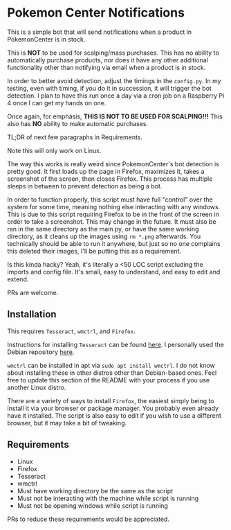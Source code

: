 # Pokemon Center Notifications
This is a simple bot that will send notifications when a product in PokemonCenter is in stock.

This is **NOT** to be used for scalping/mass purchases. This has no ability to automatically purchase products, nor does it have any other additional functionality other than notifying via email when a product is in stock.

In order to better avoid detection, adjust the timings in the `config.py`. In my testing, even with timing, if you do it in succession, it will trigger the bot detection. I plan to have this run once a day via a cron job on a Raspberry Pi 4 once I can get my hands on one.

Once again, for emphasis, **THIS IS NOT TO BE USED FOR SCALPING!!!** This also has **NO** ability to make automatic purchases.

TL;DR of next few paragraphs in Requirements.

Note this will only work on Linux.

The way this works is really weird since PokemonCenter's bot detection is pretty good. It first loads up the page in Firefox, maximizes it, takes a screenshot of the screen, then closes Firefox. This process has multiple sleeps in between to prevent detection as being a bot.

In order to function properly, this script must have full "control" over the system for some time, meaning nothing else interacting with any windows. This is due to this script requiring Firefox to be in the front of the screen in order to take a screenshot. This may change in the future. It must also be ran in the same directory as the main.py, or have the same working directory, as it cleans up the images using `rm *.png` afterwards. You technically should be able to run it anywhere, but just so no one complains this deleted their images, I'll be putting this as a requirement.

Is this kinda hacky? Yeah, it's literally a <50 LOC script excluding the imports and config file. It's small, easy to understand, and easy to edit and extend.

PRs are welcome.

## Installation
This requires `Tesseract`, `wmctrl`, and `Firefox`.

Instructions for installing `Tesseract` can be found [here](https://github.com/tesseract-ocr/tesseract#installing-tesseract). I personally used the Debian repository [here](https://notesalexp.org/tesseract-ocr/#tesseract_5.x).

`wmctrl` can be installed in apt via `sudo apt install wmctrl`. I do not know about installing these in other distros other than Debian-based ones. Feel free to update this section of the README with your process if you use another Linux distro.

There are a variety of ways to install `Firefox`, the easiest simply being to install it via your browser or package manager. You probably even already have it installed. The script is also easy to edit if you wish to use a different browser, but it may take a bit of tweaking.

## Requirements
- Linux
- Firefox
- Tesseract
- wmctrl
- Must have working directory be the same as the script
- Must not be interacting with the machine while script is running
- Must not be opening windows while script is running

PRs to reduce these requirements would be appreciated.